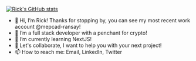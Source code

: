 [![Rick's GitHub stats](https://github-readme-stats.vercel.app/api?username=rickyricer&show_icons=true&theme=nightowl&hide=prs,issues)](https://github.com/rickyricer) 

- 👋 Hi, I’m Rick! Thanks for stopping by, you can see my most recent work account @mepcad-ransay!
- 👀 I’m a full stack developer with a penchant for crypto!
- 🌱 I’m currently learning NextJS! 
- 💞️ Let's collaborate, I want to help you with your next project! 
- 📫 How to reach me: Email, LinkedIn, Twitter

<!---
RickyRicer/RickyRicer is a ✨ special ✨ repository because its `README.md` (this file) appears on your GitHub profile.
You can click the Preview link to take a look at your changes.
--->

